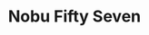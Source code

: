 ---
layout: place
title: "Nobu Fifty Seven"
permalink: /new-york/new-york/nobu-fifty-seven.html
stateAbbr: NY
stateName: New York
cityName: New York
seo:
  name: "Nobu Fifty Seven"
  type: Restaurant
  links: null
description: "Looking for sushi in New York, New York? Check out Nobu Fifty Seven for a delightful Japanese dining experience. Enjoy a variety of sushi and other dishes in..."
place_id: ChIJPX5iCfpYwokRACnACAf2pJw
photos:
  - name: >-
      places/ChIJPX5iCfpYwokRACnACAf2pJw/photos/AeeoHcLcpHctev6AUodHYZAzCuFxNPXkDyqk_PppwDarZJNkGKlvNNC0MeX2gDzyQGlOYdAZ19NbCa6DakUYQr3TYB7_cvbzh-FJAN501zf2UKESEuMpZY87_5n5DIebOMeC2FSZiVl0cyWiUGuv-spi7S9ncxdyG57oBEYW99I8im14Yk4RrSy0E1dlaN5pJR6gwB7FDzAZZ3vmnBvlqwoYppbmB_nsc3wpuT_hByjAaCrpI3FKPT72Ae802BQNoOjosW7NYNetuQGp5ZVE23KGyfBm4R1u6gBaIiPjB-lm2gG57g
    widthPx: 3822
    heightPx: 2152
    authorAttributions:
      - displayName: Nobu Fifty Seven
        uri: https://maps.google.com/maps/contrib/116430309465432391607
        photoUri: >-
          https://lh3.googleusercontent.com/a-/ALV-UjVW1_enuQcvNnu-Lyf58qg6d_d_2ptziNcmefvF2dMbBZZ96eN-=s100-p-k-no-mo
    flagContentUri: >-
      https://www.google.com/local/imagery/report/?cb_client=maps_api_places.places_api&image_key=!1e10!2sAF1QipOaubTN5VXLuQrFy-WBSEumdQGbdEob69eo3Xmn&hl=en-US
    googleMapsUri: >-
      https://www.google.com/maps/place//data=!3m4!1e2!3m2!1sAF1QipOaubTN5VXLuQrFy-WBSEumdQGbdEob69eo3Xmn!2e10!4m2!3m1!1s0x89c258fa09627e3d:0x9ca4f60708c02900
  - name: >-
      places/ChIJPX5iCfpYwokRACnACAf2pJw/photos/AeeoHcJEsPazujHMVP_dDzYu5-nG_-NjJqbb6AiipVdHVrsVjWh19Dhai9BG87uluP_PiinvivpkR0IkArAhZOg5FBPhMnWuuQRQT2ntnnm_fq8_0LY8swkP6Swzc7678TfGHf2gq08HxSoogqy_AlqcV4u8_VrfWUxDFIz4Gu_Vz-_aTBHFj8nycHoib9tIk0CbMFzrdwJIimHGlUOy9XiwAEqCyQI8jIC47RxZuAvn22NfHuGM_mERg2fdC7NmdAk-2p_k2m3MlJK1O8un0lk684NfyxJLCcQzyoWdZX4N9pwHs_QT-OZZtpuCL522F20-jvPS7J4B6MtT6lcLBLQCirTmxIQ8GJ2jeLrFhhqLsckwQM_t0l3DOA0bJXnAXCYI8IGwIoUUbUcZWoz3yunpdlfJv8QKw8PuzK4Pt6y7nzd1H8A
    widthPx: 4800
    heightPx: 3600
    authorAttributions:
      - displayName: Gene Simco
        uri: https://maps.google.com/maps/contrib/117828022743189417040
        photoUri: >-
          https://lh3.googleusercontent.com/a-/ALV-UjVVYrdN5G_0DGMF78Wsp2b5xUSWXx-2sBY2q5FBagajsHs1D2XffQ=s100-p-k-no-mo
    flagContentUri: >-
      https://www.google.com/local/imagery/report/?cb_client=maps_api_places.places_api&image_key=!1e10!2sCIHM0ogKEICAgICJw8zO9wE&hl=en-US
    googleMapsUri: >-
      https://www.google.com/maps/place//data=!3m4!1e2!3m2!1sCIHM0ogKEICAgICJw8zO9wE!2e10!4m2!3m1!1s0x89c258fa09627e3d:0x9ca4f60708c02900
  - name: >-
      places/ChIJPX5iCfpYwokRACnACAf2pJw/photos/AeeoHcLfj0zcwvf_iiVYtviNG6tAtPI8O3Ip0pP_tDh6atzdLvYh4-KA51d7qIXoQlraiuHxDDNoXTDmJQDQuZO2p-ErSEbCi_SLJtvmFSH6DxkE89j5bXpiJrAB0DxhdHZQTp1yBdF9kv_MMSV5gwxdqeNBsvlxI4W4nCTeNL8U74xM1EqDIBOrK1QphrGNaJ6wXv67RdIlCEUpW0tma1jk5TI-u3tUfMQxIWDiHCm-6K1lzINvUrlIfl6PTkUkCuE4EEvM32wunttf-2zOieOtU9uY--DZNY7xCSd3xU1yR8U2GgLgMvmqoE-WLzRO2trAfROXvOchrHA5I0DeWcZyLi1RS2rNfzcNijzs_oZ8gYW0K9D0wBxkzz1o4YenAKKhAThwt705E2OKY9IITj1itfc23_IPXHbFhSFUugRAk6U
    widthPx: 3024
    heightPx: 4032
    authorAttributions:
      - displayName: Catalina Altomonte
        uri: https://maps.google.com/maps/contrib/109255929820115921745
        photoUri: >-
          https://lh3.googleusercontent.com/a-/ALV-UjXbwNB6eKwxvLM2pOTQonlcBkEzgIINMymPt8-fCqxjJLFAaVSs=s100-p-k-no-mo
    flagContentUri: >-
      https://www.google.com/local/imagery/report/?cb_client=maps_api_places.places_api&image_key=!1e10!2sCIHM0ogKEICAgMDI4cK3Jw&hl=en-US
    googleMapsUri: >-
      https://www.google.com/maps/place//data=!3m4!1e2!3m2!1sCIHM0ogKEICAgMDI4cK3Jw!2e10!4m2!3m1!1s0x89c258fa09627e3d:0x9ca4f60708c02900
  - name: >-
      places/ChIJPX5iCfpYwokRACnACAf2pJw/photos/AeeoHcJpr_gTDYtmHPuo9myKtt9cbwJyZGP5fl0NRsCeuBegkRk3sOwZmupImnRKVWqMqWv_EFogVxYAnHTsc4K6suh1qa7vUqnK3M-eNJ5kgHM8d62-kIAMMLDScVo5ogJYVpyAr8UTHd7dzK8lU1gP-CdHqTOl__VFRO0f5y9cOzE3_sUhx49bm3Dksb4nFjNd-SraR-ith6CoLb-YiVUCm8bPc0FStrfV-dJ_qzeZU1_vhEQv5xMk1ts3jWGLrFQ5VhCzbLGLdA5vmhztMC2JzhwvMp0lpbZGTgFXgCXU4MLpDhcY_YHkXQhSgOKNDV8pQ1TWS8G5yJg4GTYehqtHWJR5SQ91RGWDZW4_pkMzCglW0NOxA96xAGbY9k2J3k90LCez6yDrHAOCgiMLmLsfN6TTbnpknHkFDW7xCowM8DU8yY3z
    widthPx: 2714
    heightPx: 1928
    authorAttributions:
      - displayName: michael langan
        uri: https://maps.google.com/maps/contrib/100822814671845717577
        photoUri: >-
          https://lh3.googleusercontent.com/a-/ALV-UjWR5xi3BOMDhlSLQeAkjyUQDu_0jUeQYxMoXtHHLj9LhtPvlZyEiA=s100-p-k-no-mo
    flagContentUri: >-
      https://www.google.com/local/imagery/report/?cb_client=maps_api_places.places_api&image_key=!1e10!2sCIHM0ogKEICAgIDzpen7qQE&hl=en-US
    googleMapsUri: >-
      https://www.google.com/maps/place//data=!3m4!1e2!3m2!1sCIHM0ogKEICAgIDzpen7qQE!2e10!4m2!3m1!1s0x89c258fa09627e3d:0x9ca4f60708c02900
  - name: >-
      places/ChIJPX5iCfpYwokRACnACAf2pJw/photos/AeeoHcIbQskuO3sivh1NQ6Ks4VfPPNm3_5q1-TGr2qYZTc_4V-P2vblkhSvxAOeG8vmfLLxQmQqbn7kFSVIyGb51vJl-7GAufRbr-Y5Leir0adPiU6lJGpOTQ3Im2xD_5LicPjQucdDIUDj-07UiUXJWWV83DjLIECjAXh1zDrRTERXKywYMVCzVYKZccE61wh0nuAeO0JMD9-GgTWQY55ugGdB6kYP7aPC3eTTIZy_0wS5VlJj2nXUnncvD86Kfbut_AOc_AKQ3CM_r63KrETtguAL7Y5Qm3fUa1jeEpr21sPKskQ9fsvPbt0VUKixenhNKKd-JNRt6KvRRZM0iXCd6x6qNgteUOHnA5tbROUpLlS1J7S2JUuPkLi1jS0EbEl9llAwMn1nnE3WwijrCrIjxCvW4ws_uqtw9r_OkrE_1ZPw
    widthPx: 2992
    heightPx: 2992
    authorAttributions:
      - displayName: Steven Dewinter
        uri: https://maps.google.com/maps/contrib/105003326776787258858
        photoUri: >-
          https://lh3.googleusercontent.com/a-/ALV-UjW7wr2YaHk0j4Gi15DPSXXwrTG9ERJmM98RJOanCnfYBI7CLTHH0A=s100-p-k-no-mo
    flagContentUri: >-
      https://www.google.com/local/imagery/report/?cb_client=maps_api_places.places_api&image_key=!1e10!2sCIHM0ogKEICAgICHi4D-Zg&hl=en-US
    googleMapsUri: >-
      https://www.google.com/maps/place//data=!3m4!1e2!3m2!1sCIHM0ogKEICAgICHi4D-Zg!2e10!4m2!3m1!1s0x89c258fa09627e3d:0x9ca4f60708c02900
  - name: >-
      places/ChIJPX5iCfpYwokRACnACAf2pJw/photos/AeeoHcLAcyRAFDXTR34qTXig_3jFGCELTaEbblg-4RjRvsSK5zNvH-McqiDTx2TzfUYDAxijC-BxOffpsXU9DXYjYCLBO2ZyAC59PfyTZtfa7-PxE_g8nXzEO8GX4PhYNcUOsqzUpUdTYdzUgWZQGrYtXRnxiPI0T8mlm875fE0MbGRke6TF1QsWxKcdoYPtxCYJ8B5VPqAxRZjSh5jY8KC-TcAmiNLbdnvsnbkvzNaXKgYYx6dNKALKJnIpdmMr0HqMTqu1vz_piQUTlvE759Oojo8e9ZnPMxHUZL0GYdkgNndNJX0-LJzHmgt19Q-t3gEcMJHy5xnHvkqba48pFt-eraUxC-vnqEmENgZKr3v3LyK4qEAAL9PANwQ-AhRO4MJPpKgPFKR9HrpOQEzkR4n07xOZicRnKDUvjOYgYPIhkMJ0LQ
    widthPx: 4800
    heightPx: 3600
    authorAttributions:
      - displayName: Gene Simco
        uri: https://maps.google.com/maps/contrib/117828022743189417040
        photoUri: >-
          https://lh3.googleusercontent.com/a-/ALV-UjVVYrdN5G_0DGMF78Wsp2b5xUSWXx-2sBY2q5FBagajsHs1D2XffQ=s100-p-k-no-mo
    flagContentUri: >-
      https://www.google.com/local/imagery/report/?cb_client=maps_api_places.places_api&image_key=!1e10!2sCIHM0ogKEICAgICJw8zOdw&hl=en-US
    googleMapsUri: >-
      https://www.google.com/maps/place//data=!3m4!1e2!3m2!1sCIHM0ogKEICAgICJw8zOdw!2e10!4m2!3m1!1s0x89c258fa09627e3d:0x9ca4f60708c02900
  - name: >-
      places/ChIJPX5iCfpYwokRACnACAf2pJw/photos/AeeoHcLYXpLpnB17p8roSnwiN4ZDpcdeDSsmohqxZXAycdwhgzKIvdzHjtiunRLEePxMtoU7jtCw-ANtXsho4lYgoDpB6fdAceVyih8WQ2-Kw86QibHvPFQ1gLWGkWPvzJu-_TwFtSpJHfpHS-oLjK_ocTkzWzLaaT10Ow-TD5c04GhJqn9QqvZ4QbHtM-6iPpk8MgnRb48I-Tli7mndY_phacHzdHoirPBr3Gep5sTPpWKlWQ827lQmvJb8CEGYO7Iwk3a5BwUagvCFNzNC9Wwmb6HfqTS4vWUrlKO80yoLOaA8ruz6sZWrpf0SS_1PR0a2WiO06amKOxKdxrNeCRKbm1xoydroqbu1LJOyUsMfU6gBsPc1YqFpt3yjuhi6aJY-PWCqrKgizWUxMyn_lfPrOwtonmFv0f6gezK_4nEaZU0PTUU
    widthPx: 4080
    heightPx: 3072
    authorAttributions:
      - displayName: Lucila Cejas
        uri: https://maps.google.com/maps/contrib/116393164498749766781
        photoUri: >-
          https://lh3.googleusercontent.com/a-/ALV-UjUekU3-S5kDOb3OPQS8ccH7P9PKDCNMBX30L6v4nDsolWXZEOc0ww=s100-p-k-no-mo
    flagContentUri: >-
      https://www.google.com/local/imagery/report/?cb_client=maps_api_places.places_api&image_key=!1e10!2sCIHM0ogKEICAgIDr75uUwAE&hl=en-US
    googleMapsUri: >-
      https://www.google.com/maps/place//data=!3m4!1e2!3m2!1sCIHM0ogKEICAgIDr75uUwAE!2e10!4m2!3m1!1s0x89c258fa09627e3d:0x9ca4f60708c02900
  - name: >-
      places/ChIJPX5iCfpYwokRACnACAf2pJw/photos/AeeoHcIGKJ1y0ntarL94z6GpSoIIxHcE9HjZO2Uzri3TcF3_0JMcSNmmf_9Z4ysR_UEHyS_T_eshHRCW-JfMiMx9IqNruXSVpwHgGnOBqNP1sJmt8ZFDF_TV2mfZ-iGyIQc0Et5KQCzkBRmyOxVdwecFWANDv8TvwFQb--UI0eIjMcL3pDQ2h6Vq_TF1vIK25UMLxHijKQOJ9pE4Ebc9-xOsMq2y0tMmk8g9Kavpjx4TtFn0YSbMKZE6fd6WTnX-dNyqfdkjiVwmJK7H-cq3bqvK6M72feY2ZCQQ-xjmzjw8GprROTD7NhgDU3SzUW-LKjGQsBewlRVIkZ4j5jxmqv5FQWIlYB1o91ass04gPGo8jt0WYmDGpgtsMvebnsRA3dqwciW83QhDxGPzWrFJfChxcq-4xW3VqsstzT1Fi1glC9Vz4wrE
    widthPx: 4080
    heightPx: 3072
    authorAttributions:
      - displayName: Konstantin Veselinov
        uri: https://maps.google.com/maps/contrib/104795848048417435304
        photoUri: >-
          https://lh3.googleusercontent.com/a/ACg8ocKuTlZWnILz5lYw-Zs4i7Dki4UpdbKGvPyglPvz7GF1hZU2eQ=s100-p-k-no-mo
    flagContentUri: >-
      https://www.google.com/local/imagery/report/?cb_client=maps_api_places.places_api&image_key=!1e10!2sCIHM0ogKEICAgMDAxI3wswE&hl=en-US
    googleMapsUri: >-
      https://www.google.com/maps/place//data=!3m4!1e2!3m2!1sCIHM0ogKEICAgMDAxI3wswE!2e10!4m2!3m1!1s0x89c258fa09627e3d:0x9ca4f60708c02900
  - name: >-
      places/ChIJPX5iCfpYwokRACnACAf2pJw/photos/AeeoHcIHH0ZwLe5tXrsETM5BY9oH5lj9BX3K90y8CLAA_RTUclS_Bs8YYUF4kN_G8Tl3UYEjjARxCGK1CPMAgAH2UbNLyXgmL7yhI_04GWy6DQaQVMXFf7Q_KR8O-sMTj7QN8c1MG_KlBB6zDn9Yf8RwV1Ioqm3RBMNUCQbpgH6pDM3vaEAGXeNFOLL9cwqFQ0NdqknR7xdEwl1M3vw6Ujy971O5Ivj30urZsm9t7FCEVDptaVQo-QD9PbPP3kAOO85YBf2Gu3sTn5mAl6yFWY5wt2bnlVZYCBBvuhTr8GzZdfjRkAUd8zQ0OBM31k9PD9kKp6_8djYj0iLv8i2hgeZ1SusdzLH-ushdNitPtVVvKAxFHSBaDlq4kqaUzVLVy945FwBg726fgWoCDeTf2WsvEVv_LuAjsi7wvgigb_9D-FY
    widthPx: 3072
    heightPx: 4080
    authorAttributions:
      - displayName: Haseeb Mohammed
        uri: https://maps.google.com/maps/contrib/106961511744248238691
        photoUri: >-
          https://lh3.googleusercontent.com/a/ACg8ocIsjCSMTfgQyJRWJEw1yUHoc3txU-Yocqyh3q5_V0rWhlnTfg=s100-p-k-no-mo
    flagContentUri: >-
      https://www.google.com/local/imagery/report/?cb_client=maps_api_places.places_api&image_key=!1e10!2sCIHM0ogKEICAgIDTjYCnfw&hl=en-US
    googleMapsUri: >-
      https://www.google.com/maps/place//data=!3m4!1e2!3m2!1sCIHM0ogKEICAgIDTjYCnfw!2e10!4m2!3m1!1s0x89c258fa09627e3d:0x9ca4f60708c02900
  - name: >-
      places/ChIJPX5iCfpYwokRACnACAf2pJw/photos/AeeoHcI6_Pj_HJA4KhtpzDGFD1pI4AcJyryUW_djblhGvP35I3AAF-WXUUvYug4QR4Yh7di-tV4vht0v9RDSi2PXptCyqrXp8BKZQzD76E6ELhvUc716sQ_VKVwC9B_6Hax698kGebiUK_Z_XU6hQJNolzrrMxxUICV5_S9CwRWHehC3Is87q67FoRMl37NejUcRi_MJUlKOd6k1nUsvA8qn97mYJHNOfIk6p_C6APLJ-oEfeXdA4N8fUZcMs_5p8BzvZLevw1zvo0bT7tpyASsqBXJmvI1RfpChZy95JFtxYzIeJAPL8YvXmbKdEpl1nLi0y56UJwaW-5mWtNHybIIBpSAjg_hyOE_vEMr6hHF5DkRCzBz8-upjeeNsfZbO_zCKtEMv-5798IxYT8c_QLWaI2BLpLU42X2v4fwY7QcEdjyBFsk
    widthPx: 4000
    heightPx: 3000
    authorAttributions:
      - displayName: Artur Grzegorski
        uri: https://maps.google.com/maps/contrib/103053985390812690702
        photoUri: >-
          https://lh3.googleusercontent.com/a-/ALV-UjWOQW541a6xKJzx-5Gvp0qs9sowoYLl7EDBaGmQ9TzflHhGbs6icg=s100-p-k-no-mo
    flagContentUri: >-
      https://www.google.com/local/imagery/report/?cb_client=maps_api_places.places_api&image_key=!1e10!2sCIHM0ogKEICAgICrk5r6kQE&hl=en-US
    googleMapsUri: >-
      https://www.google.com/maps/place//data=!3m4!1e2!3m2!1sCIHM0ogKEICAgICrk5r6kQE!2e10!4m2!3m1!1s0x89c258fa09627e3d:0x9ca4f60708c02900
address: 40 W 57th St, New York, NY 10019, USA
street: 40 W 57th St
city: New York
state: NY
zip: '10019'
country: USA
neighborhood: null
latitude: '40.763705'
longitude: '-73.976245'
accessibility_options:
  wheelchairAccessibleEntrance: true
  wheelchairAccessibleRestroom: true
  wheelchairAccessibleSeating: true
business_status: OPERATIONAL
name: Nobu Fifty Seven
google_maps_links:
  directionsUri: >-
    https://www.google.com/maps/dir//''/data=!4m7!4m6!1m1!4e2!1m2!1m1!1s0x89c258fa09627e3d:0x9ca4f60708c02900!3e0
  placeUri: https://maps.google.com/?cid=11287417076169320704
  writeAReviewUri: >-
    https://www.google.com/maps/place//data=!4m3!3m2!1s0x89c258fa09627e3d:0x9ca4f60708c02900!12e1
  reviewsUri: >-
    https://www.google.com/maps/place//data=!4m4!3m3!1s0x89c258fa09627e3d:0x9ca4f60708c02900!9m1!1b1
  photosUri: >-
    https://www.google.com/maps/place//data=!4m3!3m2!1s0x89c258fa09627e3d:0x9ca4f60708c02900!10e5
primary_type: Restaurant
opening_hours:
  regular: null
  current: null
secondary_opening_hours:
  regular:
    weekdayDescriptions: null
    type: null
  current:
    weekdayDescriptions: null
    type: null
phone: null
price_level: null
price_range: null
rating: null
rating_count: 0
website: null
reviews: null
parking_options: null
payment_options: null
allow_dogs: null
curbside_pickup: null
delivery: null
dine_in: null
good_for_children: null
good_for_groups: null
good_for_sports: null
live_music: null
menu_for_children: null
outdoor_seating: null
reservable: null
restroom: null
serves_beer: null
serves_breakfast: null
serves_brunch: null
serves_cocktails: null
serves_coffee: null
serves_dinner: null
serves_dessert: null
serves_lunch: null
serves_vegetarian_food: null
serves_wine: null
takeout: null
summary: null

---